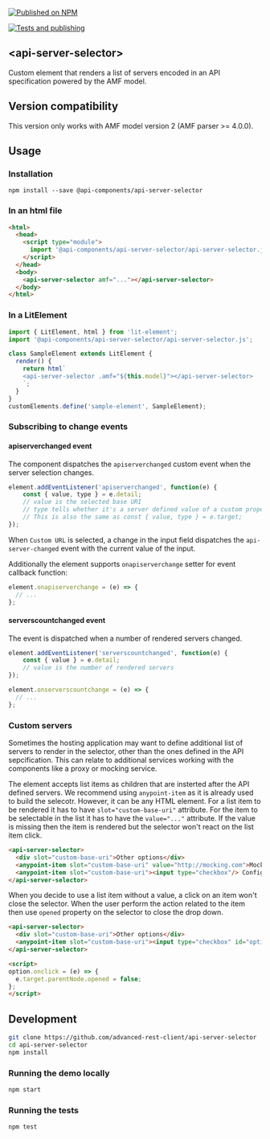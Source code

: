 [![Published on NPM](https://img.shields.io/npm/v/@api-components/api-server-selector.svg)](https://www.npmjs.com/package/@api-components/api-server-selector)

[![Tests and publishing](https://github.com/advanced-rest-client/api-server-selector/actions/workflows/deployment.yml/badge.svg)](https://github.com/advanced-rest-client/api-server-selector/actions/workflows/deployment.yml)

## &lt;api-server-selector&gt;

Custom element that renders a list of servers encoded in an API specification powered by the AMF model.

## Version compatibility

This version only works with AMF model version 2 (AMF parser >= 4.0.0).

## Usage

### Installation
```
npm install --save @api-components/api-server-selector
```

### In an html file

```html
<html>
  <head>
    <script type="module">
      import '@api-components/api-server-selector/api-server-selector.js';
    </script>
  </head>
  <body>
    <api-server-selector amf="..."></api-server-selector>
  </body>
</html>
```

### In a LitElement

```js
import { LitElement, html } from 'lit-element';
import '@api-components/api-server-selector/api-server-selector.js';

class SampleElement extends LitElement {
  render() {
    return html`
    <api-server-selector .amf="${this.model}"></api-server-selector>
    `;
  }
}
customElements.define('sample-element', SampleElement);
```

### Subscribing to change events

#### apiserverchanged event

The component dispatches the `apiserverchanged` custom event when the server selection changes.

```js
element.addEventListener('apiserverchanged', function(e) {
    const { value, type } = e.detail;
    // value is the selected base URI
    // type tells whether it's a server defined value of a custom property
    // This is also the same as const { value, type } = e.target;
});
```

When `Custom URL` is selected, a change in the input field dispatches the `api-server-changed` event with the current value of the input.

Additionally the element supports `onapiserverchange` setter for event callback function:

```javascript
element.onapiserverchange = (e) => {
  // ...
};
```

#### serverscountchanged event

The event is dispatched when a number of rendered servers changed.

```javascript
element.addEventListener('serverscountchanged', function(e) {
    const { value } = e.detail;
    // value is the number of rendered servers
});
```

```javascript
element.onserverscountchange = (e) => {
  // ...
};
```

### Custom servers

Sometimes the hosting application may want to define additional list of servers to render in the selector, other than the ones defined in the API sepcification. This can relate to additional services working with the components like a proxy or mocking service.

The element accepts list items as children that are insterted after the API defined servers.
We recommend using `anypoint-item` as it is already used to build the selecotr. However, it can be any HTML element. For a list item to be rendered it has to have `slot="custom-base-uri"` attribute. For the item to be selectable in the list it has to have the `value="..."` attribute.
If the value is missing then the item is rendered but the selector won't react on the list item click.

```html
<api-server-selector>
  <div slot="custom-base-uri">Other options</div>
  <anypoint-item slot="custom-base-uri" value="http://mocking.com">Mocking service</anypoint-item>
  <anypoint-item slot="custom-base-uri"><input type="checkbox"/> Configuration option</anypoint-item>
</api-server-selector>
```

When you decide to use a list item without a value, a click on an item won't close the selector. When the user perform the action related to the item then use `opened` property on the selector to close the drop down.

```html
<api-server-selector>
  <div slot="custom-base-uri">Other options</div>
  <anypoint-item slot="custom-base-uri"><input type="checkbox" id="option"/> Configuration option</anypoint-item>
</api-server-selector>

<script>
option.onclick = (e) => {
  e.target.parentNode.opened = false;
};
</script>
```

## Development

```sh
git clone https://github.com/advanced-rest-client/api-server-selector
cd api-server-selector
npm install
```

### Running the demo locally

```sh
npm start
```

### Running the tests
```sh
npm test
```
